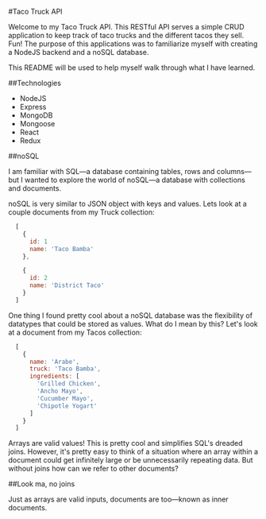 #Taco Truck API

Welcome to my Taco Truck API. This RESTful API serves a simple CRUD application to keep track of taco trucks and the different tacos they sell. Fun! The purpose of this applications was to familiarize myself with creating a NodeJS backend and a noSQL database.

This README will be used to help myself walk through what I have learned.

##Technologies

- NodeJS
- Express
- MongoDB
- Mongoose
- React
- Redux

##noSQL

I am familiar with SQL—a database containing tables, rows and columns—but I wanted to explore the world of noSQL—a database with collections and documents.

noSQL is very similar to JSON object with keys and values. Lets look at a couple documents from my Truck collection:

```javascript
  [
    {
      id: 1
      name: 'Taco Bamba'
    },

    {
      id: 2
      name: 'District Taco'
    }
  ]
```

One thing I found pretty cool about a noSQL database was the flexibility of datatypes that could be stored as values. What do I mean by this? Let's look at a document from my Tacos collection:

```javascript
  [
    {
      name: 'Arabe',
      truck: 'Taco Bamba',
      ingredients: [
        'Grilled Chicken',
        'Ancho Mayo',
        'Cucumber Mayo',
        'Chipotle Yogart'
      ]
    }
  ]
```

Arrays are valid values! This is pretty cool and simplifies SQL's dreaded joins. However, it's pretty easy to think of a situation where an array within a document could get infinitely large or be unnecessarily repeating data. But without joins how can we refer to other documents?

##Look ma, no joins

Just as arrays are valid inputs, documents are too—known as inner documents.
